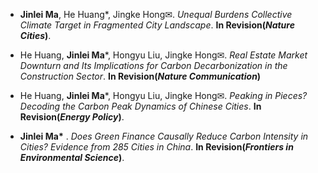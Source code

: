 - **Jinlei Ma**, He Huang*, Jingke Hong✉. *Unequal Burdens Collective Climate Target in Fragmented City Landscape*.  **In Revision(*Nature Cities*)**.

- He Huang, **Jinlei Ma***, Hongyu Liu, Jingke Hong✉. *Real Estate Market Downturn and Its Implications for Carbon Decarbonization in the Construction Sector*. **In Revision(*Nature Communication*)**

- He Huang, **Jinlei Ma***, Hongyu Liu, Jingke Hong✉. *Peaking in Pieces? Decoding the Carbon Peak Dynamics of Chinese Cities*. **In Revision(*Energy Policy*)**.

- <strong>Jinlei Ma*</strong> . *Does Green Finance Causally Reduce Carbon Intensity in Cities? Evidence from 285 Cities in China*. **In Revision(*Frontiers in Environmental Science*)**.